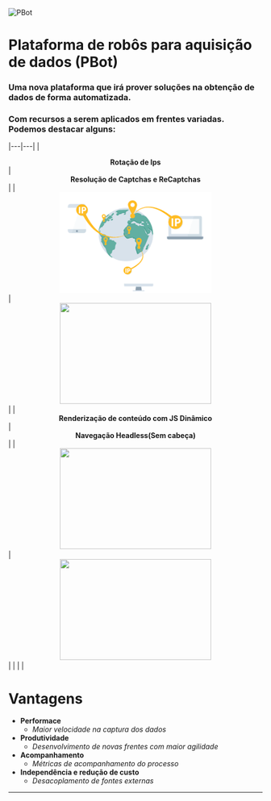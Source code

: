 ![PBot](https://images.unsplash.com/photo-1516110833967-0b5716ca1387?ixlib=rb-1.2.1&ixid=eyJhcHBfaWQiOjEyMDd9&auto=format&fit=crop&w=667&q=80)

# Plataforma de robôs para aquisição de dados (PBot) 

### Uma nova plataforma que irá prover soluções na obtenção de dados de forma automatizada.

### Com recursos a serem aplicados em frentes variadas. Podemos destacar alguns:


|---|---|
|<center>**Rotação de Ips**</center>|<center>**Resolução de Captchas e ReCaptchas**</center>|
|<center><img src="assets/rotating-ip.png" height="200" width="300"></center> |<center><img src="https://encrypted-tbn0.gstatic.com/images?q=tbn%3AANd9GcRU_Sz9kenoZQDkhm3VmXZFLWns5pTiQuRkKSAo0_w18t57-CrO&usqp=CAU" height="200" width="300"></center>|
|<center>**Renderização de conteúdo com JS Dinâmico**</center>| <center>**Navegação Headless(Sem cabeça)**</center>| 
|<center><img src="https://encrypted-tbn0.gstatic.com/images?q=tbn%3AANd9GcQtqNoxOroMAWSVzbJxssnu8rynNUXBFH3X13CGbXRYxZoE0uIm&usqp=CAU" height="200" width="300"></center> |<center><img  src="https://images.ctfassets.net/czwjnyf8a9ri/5Rxrck9NhhHuFgEEXoCiFQ/c6aa35f1e2c93a168c1f51e9e742699c/vector-platform-overview-_2x.png?fm=webp" height="200" width="300"></center>| 
| | |

# Vantagens


- **Performace**  
    - _Maior velocidade na captura dos dados_
- **Produtividade**
    - _Desenvolvimento de novas frentes com maior agilidade_
- **Acompanhamento**
    - _Métricas de acompanhamento do processo_
- **Independência e redução de custo**
    - _Desacoplamento de fontes externas_  
---


